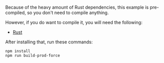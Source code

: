 Because of the heavy amount of Rust dependencies, this example is pre-compiled, so you don't need to compile anything.

However, if you do want to compile it, you will need the following:

* [Rust](https://www.rust-lang.org/tools/install)

After installing that, run these commands:

```
npm install
npm run build-prod-force
```
